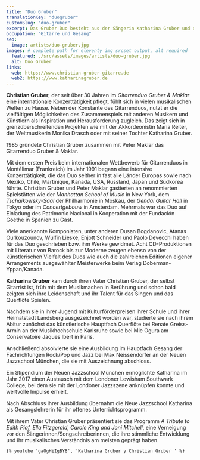 ```yaml
---
title: "Duo Gruber"
translationKey: "duogruber"
customSlug: "duo-gruber"
excerpt: Das Gruber Duo besteht aus der Sängerin Katharina Gruber und dem Gitarristen Christian Gruber, Vater und Tochter und international bekannte und preisgekrönte Künstler.
occupation: "Gitarre und Gesang"
seo:
  image: artists/duo-gruber.jpg
images: # complete path for eleventy img srcset output, alt required
  featured: ./src/assets/images/artists/duo-gruber.jpg
  alt: Duo Gruber
links:
  web: https://www.christian-gruber-gitarre.de
  web2: https://www.katharinagruber.de
---
```


**Christian Gruber**, der seit über 30 Jahren im _Gitarrenduo Gruber &amp; Maklar_ eine internationale Konzerttätigkeit pflegt, fühlt sich in vielen musikalischen Welten zu Hause. Neben der Konstante des Gitarrenduos, nutzt er die vielfältigen Möglichkeiten des Zusammenspiels mit anderen Musikern und Künstlern als Inspiration und Herausforderung zugleich. Das zeigt sich in grenzüberschreitenden Projekten wie mit der Akkordeonistin Maria Reiter, der Weltmusikerin Monika Drasch oder mit seiner Tochter Katharina Gruber.

1985 gründete Christian Gruber zusammen mit Peter Maklar das Gitarrenduo Gruber &amp; Maklar.

Mit dem ersten Preis beim internationalen Wettbewerb für Gitarrenduos in Montélimar (Frankreich) im Jahr 1991 begann eine intensive Konzerttätigkeit, die das Duo seither in fast alle Länder Europas sowie nach Mexiko, Chile, Martinique, Kanada, USA, Russland, Japan und Südkorea führte. Christian Gruber und Peter Maklar gastierten an renommierten Spielstätten wie der _Manhattan School of Music_ in New York, dem _Tschaikowsky-Saal_ der Philharmonie in Moskau, der _Gendai Guitar Hall_ in Tokyo oder im _Concertgebouw_ in Amsterdam. Mehrmals war das Duo auf Einladung des Patrimonio Nacional in Kooperation mit der Fundación Goethe in Spanien zu Gast.

Viele anerkannte Komponisten, unter anderen Dusan Bogdanovic, Atanas Ourkouzounov, Wulfin Lieske, Enjott Schneider und Paolo Devecchi haben für das Duo geschrieben bzw. ihm Werke gewidmet. Acht CD-Produktionen mit Literatur von Barock bis zur Moderne zeugen ebenso von der künstlerischen Vielfalt des Duos wie auch die zahlreichen Editionen eigener Arrangements ausgewählter Meisterwerke beim Verlag Doberman-Yppan/Kanada.

**Katharina Gruber** kam durch ihren Vater Christian Gruber, der selbst Gitarrist ist, früh mit dem Musikmachen in Berührung und schon bald zeigten sich ihre Leidenschaft und ihr Talent für das Singen und das Querflöte Spielen.

Nachdem sie in ihrer Jugend mit Kulturförderpreisen ihrer Schule und ihrer Heimatstadt Landsberg ausgezeichnet worden war, studierte sie nach ihrem Abitur zunächst das künstlerische Hauptfach Querflöte bei Renate Greiss-Armin an der Musikhochschule Karlsruhe sowie bei Mie Ogura am Conservatoire Jaques Ibert in Paris.

Anschließend absolvierte sie eine Ausbildung im Hauptfach Gesang der Fachrichtungen Rock/Pop und Jazz bei Max Neissendorfer an der Neuen Jazzschool München, die sie mit Auszeichnung abschloss.

Ein Stipendium der Neuen Jazzschool München ermöglichte Katharina im Jahr 2017 einen Austausch mit dem Londoner Lewisham Southwark College, bei dem sie mit der Londoner Jazzszene anknüpfen konnte und wertvolle Impulse erhielt.

Nach Abschluss ihrer Ausbildung übernahm die Neue Jazzschool Katharina als Gesangslehrerin für ihr offenes Unterrichtsprogramm.

Mit ihrem Vater Christian Gruber präsentiert sie das Programm _A Tribute to Edith Piaf, Ella Fitzgerald, Carole King and Joni Mitchell_, eine Verneigung vor den Sängerinnen/Songschreiberinnen, die ihre stimmliche Entwicklung und ihr musikalisches Verständnis am meisten geprägt haben.

    {% youtube 'gaOgHiIgBY8', 'Katharina Gruber y Christian Gruber ' %}

